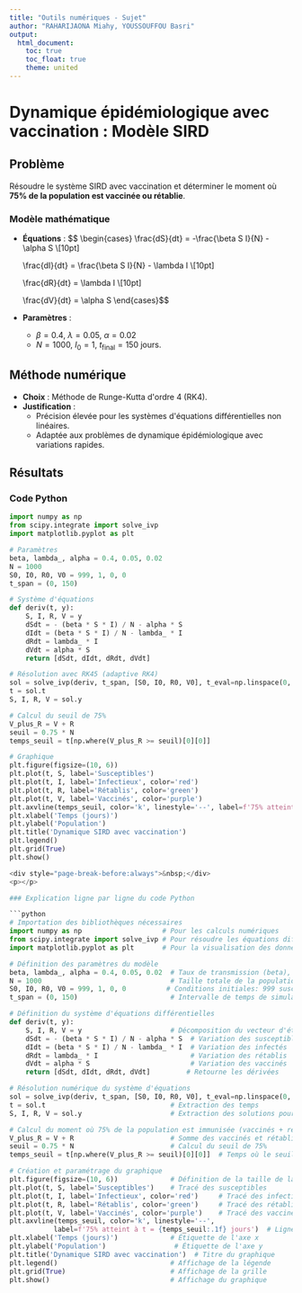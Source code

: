```yaml
---
title: "Outils numériques - Sujet"
author: "RAHARIJAONA Miahy, YOUSSOUFFOU Basri"
output:
  html_document:
    toc: true
    toc_float: true
    theme: united
---
```


# Dynamique épidémiologique avec vaccination : Modèle SIRD

## Problème
Résoudre le système SIRD avec vaccination et déterminer le moment où **75% de la population est vaccinée ou rétablie**.

### Modèle mathématique
- **Équations** :
  $$
  \begin{cases}
  \frac{dS}{dt} = -\frac{\beta S I}{N} - \alpha S \\[10pt]
  
  \frac{dI}{dt} = \frac{\beta S I}{N} - \lambda I \\[10pt]
  
  \frac{dR}{dt} = \lambda I \\[10pt]
  
  \frac{dV}{dt} = \alpha S 
  \end{cases}$$
  
- **Paramètres** :
  - $\beta = 0.4$, $\lambda = 0.05$, $\alpha = 0.02$
  - $N = 1000$, $I_0 = 1$, $t_{\text{final}} = 150$ jours.
## Méthode numérique
- **Choix** : Méthode de Runge-Kutta d'ordre 4 (RK4).
- **Justification** :
  - Précision élevée pour les systèmes d'équations différentielles non linéaires.
  - Adaptée aux problèmes de dynamique épidémiologique avec variations rapides.

## Résultats

### Code Python
```python
import numpy as np
from scipy.integrate import solve_ivp
import matplotlib.pyplot as plt

# Paramètres
beta, lambda_, alpha = 0.4, 0.05, 0.02
N = 1000
S0, I0, R0, V0 = 999, 1, 0, 0
t_span = (0, 150)

# Système d'équations
def deriv(t, y):
    S, I, R, V = y
    dSdt = - (beta * S * I) / N - alpha * S
    dIdt = (beta * S * I) / N - lambda_ * I
    dRdt = lambda_ * I
    dVdt = alpha * S
    return [dSdt, dIdt, dRdt, dVdt]

# Résolution avec RK45 (adaptive RK4)
sol = solve_ivp(deriv, t_span, [S0, I0, R0, V0], t_eval=np.linspace(0, 150, 1000))
t = sol.t
S, I, R, V = sol.y

# Calcul du seuil de 75%
V_plus_R = V + R
seuil = 0.75 * N
temps_seuil = t[np.where(V_plus_R >= seuil)[0][0]]

# Graphique
plt.figure(figsize=(10, 6))
plt.plot(t, S, label='Susceptibles')
plt.plot(t, I, label='Infectieux', color='red')
plt.plot(t, R, label='Rétablis', color='green')
plt.plot(t, V, label='Vaccinés', color='purple')
plt.axvline(temps_seuil, color='k', linestyle='--', label=f'75% atteint à t = {temps_seuil:.1f} jours')
plt.xlabel('Temps (jours)')
plt.ylabel('Population')
plt.title('Dynamique SIRD avec vaccination')
plt.legend()
plt.grid(True)
plt.show()

<div style="page-break-before:always">&nbsp;</div>
<p></p>

### Explication ligne par ligne du code Python

```python
# Importation des bibliothèques nécessaires
import numpy as np                    # Pour les calculs numériques
from scipy.integrate import solve_ivp # Pour résoudre les équations différentielles
import matplotlib.pyplot as plt       # Pour la visualisation des données

# Définition des paramètres du modèle
beta, lambda_, alpha = 0.4, 0.05, 0.02  # Taux de transmission (beta), de guérison (lambda_) et de vaccination (alpha)
N = 1000                                # Taille totale de la population
S0, I0, R0, V0 = 999, 1, 0, 0          # Conditions initiales: 999 susceptibles, 1 infecté, 0 rétabli, 0 vacciné
t_span = (0, 150)                       # Intervalle de temps de simulation (0 à 150 jours)

# Définition du système d'équations différentielles
def deriv(t, y):
    S, I, R, V = y                      # Décomposition du vecteur d'état
    dSdt = - (beta * S * I) / N - alpha * S  # Variation des susceptibles
    dIdt = (beta * S * I) / N - lambda_ * I  # Variation des infectés
    dRdt = lambda_ * I                       # Variation des rétablis
    dVdt = alpha * S                         # Variation des vaccinés
    return [dSdt, dIdt, dRdt, dVdt]         # Retourne les dérivées

# Résolution numérique du système d'équations
sol = solve_ivp(deriv, t_span, [S0, I0, R0, V0], t_eval=np.linspace(0, 150, 1000))
t = sol.t                               # Extraction des temps
S, I, R, V = sol.y                      # Extraction des solutions pour chaque compartiment

# Calcul du moment où 75% de la population est immunisée (vaccinés + rétablis)
V_plus_R = V + R                        # Somme des vaccinés et rétablis
seuil = 0.75 * N                        # Calcul du seuil de 75%
temps_seuil = t[np.where(V_plus_R >= seuil)[0][0]]  # Temps où le seuil est atteint

# Création et paramétrage du graphique
plt.figure(figsize=(10, 6))             # Définition de la taille de la figure
plt.plot(t, S, label='Susceptibles')    # Tracé des susceptibles
plt.plot(t, I, label='Infectieux', color='red')     # Tracé des infectieux
plt.plot(t, R, label='Rétablis', color='green')     # Tracé des rétablis
plt.plot(t, V, label='Vaccinés', color='purple')    # Tracé des vaccinés
plt.axvline(temps_seuil, color='k', linestyle='--', 
           label=f'75% atteint à t = {temps_seuil:.1f} jours')  # Ligne verticale pour le seuil
plt.xlabel('Temps (jours)')             # Étiquette de l'axe x
plt.ylabel('Population')                 # Étiquette de l'axe y
plt.title('Dynamique SIRD avec vaccination')  # Titre du graphique
plt.legend()                            # Affichage de la légende
plt.grid(True)                          # Affichage de la grille
plt.show()                              # Affichage du graphique
```
